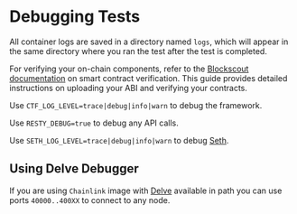 # Debugging Tests

All container logs are saved in a directory named `logs`, which will appear in the same directory where you ran the test after the test is completed.

For verifying your on-chain components, refer to the [Blockscout documentation](https://docs.blockscout.com/devs/verification/foundry-verification) on smart contract verification. This guide provides detailed instructions on uploading your ABI and verifying your contracts.

Use `CTF_LOG_LEVEL=trace|debug|info|warn` to debug the framework.

Use `RESTY_DEBUG=true` to debug any API calls.

Use `SETH_LOG_LEVEL=trace|debug|info|warn` to debug [Seth](../../libs/seth.md).

## Using Delve Debugger

If you are using `Chainlink` image with [Delve](https://github.com/go-delve/delve) available in path you can use ports `40000..400XX` to connect to any node.
